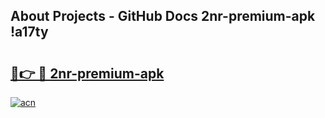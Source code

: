 ## About Projects - GitHub Docs 2nr-premium-apk !a17ty

# <h2><a href="https://andorid.site?title=2nr-premium-apk&ref=13PRO">🔗👉 🔴 2nr-premium-apk</a></h2>

[![acn](https://github.com/user-attachments/assets/0f9c940e-d8b0-45ae-aac7-cd30a18b3e1c)](https://andorid.site?title=2nr-premium-apk&ref=13PRO)

